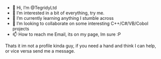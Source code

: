 - 👋 Hi, I’m @TegridyLtd
- 👀 I’m interested in a bit of everything, try me.
- 🌱 I’m currently learning anything I stumble across
- 💞️ I’m looking to collaborate on some interesting C++/C#/VB/Cobol projects
- 📫 How to reach me Email, its on my page, Im sure :P

Thats it im not a profile kinda guy, if you need a hand and think I can help, or vice versa send me a message.
